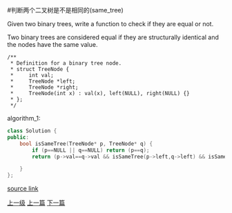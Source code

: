 #判断两个二叉树是不是相同的(same_tree)

Given two binary trees, write a function to check if they are equal or not.

Two binary trees are considered equal if they are structurally identical and the nodes have the same value.

```
/**
 * Definition for a binary tree node.
 * struct TreeNode {
 *     int val;
 *     TreeNode *left;
 *     TreeNode *right;
 *     TreeNode(int x) : val(x), left(NULL), right(NULL) {}
 * };
 */
```


algorithm_1:
```c++
class Solution {
public:
    bool isSameTree(TreeNode* p, TreeNode* q) {
        if (p==NULL || q==NULL) return (p==q);
        return (p->val==q->val && isSameTree(p->left,q->left) && isSameTree(p->right,q->right));

    }
};
```

[source link](https://leetcode.com/problems/same-tree/discuss/)




[上一级](base.md)
[上一篇](romanToInt.md)
[下一篇](sqrt.md)
